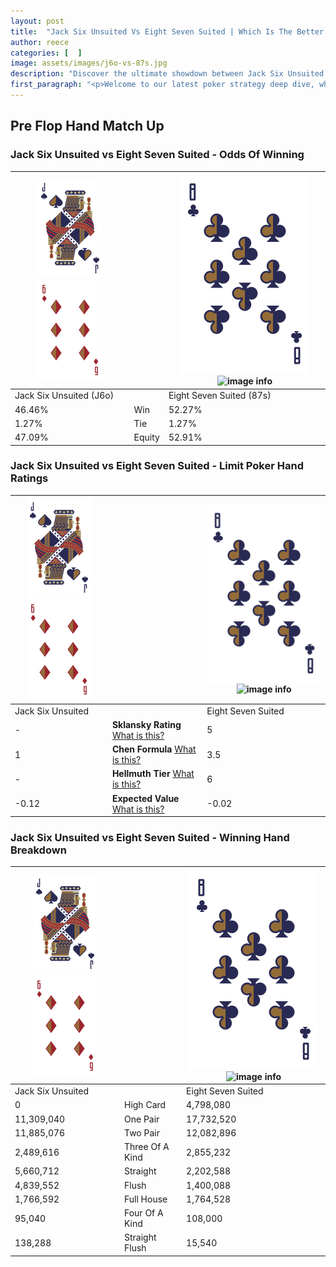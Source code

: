 ```yaml
---
layout: post
title:  "Jack Six Unsuited Vs Eight Seven Suited | Which Is The Better Hand In Poker? A Complete Guide"
author: reece
categories: [  ]
image: assets/images/j6o-vs-87s.jpg
description: "Discover the ultimate showdown between Jack Six Unsuited and Eight Seven Suited in poker! Uncover the odds, strategies, and scenarios where one hand triumphs over the other. Get ready to up your poker game with this thrilling analysis."
first_paragraph: "<p>Welcome to our latest poker strategy deep dive, where we're pitting two distinct hands against each other in a high-stakes showdown: Jack Six Unsuited vs Eight Seven Suited.</p><p>In the dynamic world of poker, every decision counts, and knowing which hand holds the upper hand is key to your success at the table.</p><p>In this article, we'll dissect these two hands, explore the scenarios where one dominates the other, and equip you with the knowledge to make strategic choices that can tip the odds in your favor.</p><p>Get ready to unravel the intriguing dynamics of these poker hands and elevate your game to new heights.</p>"
---
```




[comment]: # (sp0)

## Pre Flop Hand Match Up

<div class="table hand-ratings" markdown="1"> 



### Jack Six Unsuited vs Eight Seven Suited - Odds Of Winning


    
| ![image info](assets/images/hand1/J.png) ![image info](assets/images/hand1/6o.png) |  | ![image info](assets/images/hand2/8.png) ![image info](assets/images/hand2/7s.png) |
| -------- | -------- | -------- |
| Jack Six Unsuited (J6o) |  | Eight Seven Suited (87s) |
| 46.46% | Win | 52.27% |
| 1.27% | Tie | 1.27% |
| 47.09% | Equity | 52.91% |




[comment]: # (sp1)



### Jack Six Unsuited vs Eight Seven Suited - Limit Poker Hand Ratings


    
| ![image info](assets/images/hand1/J.png) ![image info](assets/images/hand1/6o.png) |  | ![image info](assets/images/hand2/8.png) ![image info](assets/images/hand2/7s.png) |
| -------- | -------- | -------- |
| Jack Six Unsuited |  | Eight Seven Suited |
| - | **Sklansky Rating** [What is this?](/sklansky-rating-explained) | 5 |
| 1 | **Chen Formula** [What is this?](/chen-formula-explained) | 3.5 |
| - | **Hellmuth Tier** [What is this?](/Hellmuth-tier-explained) | 6 |
| -0.12 | **Expected Value** [What is this?](/expected-value-explained) | -0.02 |




[comment]: # (sp2)



### Jack Six Unsuited vs Eight Seven Suited - Winning Hand Breakdown


    
| ![image info](assets/images/hand1/J.png) ![image info](assets/images/hand1/6o.png) |  | ![image info](assets/images/hand2/8.png) ![image info](assets/images/hand2/7s.png) |
| -------- | -------- | -------- |
| Jack Six Unsuited |  | Eight Seven Suited |
| 0 | High Card | 4,798,080 |
| 11,309,040 | One Pair | 17,732,520 |
| 11,885,076 | Two Pair | 12,082,896 |
| 2,489,616 | Three Of A Kind | 2,855,232 |
| 5,660,712 | Straight | 2,202,588 |
| 4,839,552 | Flush | 1,400,088 |
| 1,766,592 | Full House | 1,764,528 |
| 95,040 | Four Of A Kind | 108,000 |
| 138,288 | Straight Flush | 15,540 |




[comment]: # (sp3)



</div>

[comment]: # (sp4)



[comment]: # (sp5)

